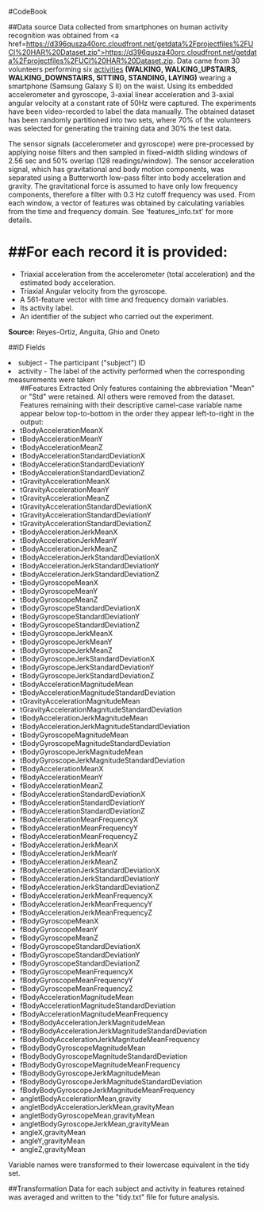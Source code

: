 #CodeBook

##Data source
Data collected from smartphones on human activity recognition was obtained from <a href=https://d396qusza40orc.cloudfront.net/getdata%2Fprojectfiles%2FUCI%20HAR%20Dataset.zip">https://d396qusza40orc.cloudfront.net/getdata%2Fprojectfiles%2FUCI%20HAR%20Dataset.zip</a>.
Data came from 30 volunteers performing six <u>activities</u> <b>(WALKING, WALKING_UPSTAIRS, WALKING_DOWNSTAIRS, SITTING, STANDING, LAYING)</b>
wearing a smartphone (Samsung Galaxy S II) on the waist. Using its embedded accelerometer and gyroscope, 3-axial linear acceleration and 3-axial angular velocity at a constant rate of 50Hz were captured. The experiments have been video-recorded to label the data manually. The obtained dataset has been randomly partitioned into two sets, where 70% of the volunteers was selected for generating the training data and 30% the test data. 

The sensor signals (accelerometer and gyroscope) were pre-processed by applying noise filters and then sampled in fixed-width sliding windows of 2.56 sec and 50% overlap (128 readings/window). The sensor acceleration signal, which has gravitational and body motion components, was separated using a Butterworth low-pass filter into body acceleration and gravity. The gravitational force is assumed to have only low frequency components, therefore a filter with 0.3 Hz cutoff frequency was used. From each window, a vector of features was obtained by calculating variables from the time and frequency domain. See 'features_info.txt' for more details.

##For each record it is provided:
======================================

- Triaxial acceleration from the accelerometer (total acceleration) and the estimated body acceleration.
- Triaxial Angular velocity from the gyroscope. 
- A 561-feature vector with time and frequency domain variables. 
- Its activity label. 
- An identifier of the subject who carried out the experiment.

<b>Source:</b> Reyes-Ortiz, Anguita, Ghio and Oneto

##ID Fields
<li>subject - The participant ("subject") ID
<li>activity - The label of the activity performed when the corresponding measurements were taken
<ul>
##Features Extracted
Only features containing the abbreviation "Mean" or "Std" were retained.  All others were removed from the dataset.
Features remaining with their descriptive camel-case variable name appear below top-to-bottom in the order they appear left-to-right in the output:
<li>tBodyAccelerationMeanX</li>
<li>tBodyAccelerationMeanY</li>
<li>tBodyAccelerationMeanZ</li>
<li>tBodyAccelerationStandardDeviationX</li>
<li>tBodyAccelerationStandardDeviationY</li>
<li>tBodyAccelerationStandardDeviationZ</li>
<li>tGravityAccelerationMeanX</li>
<li>tGravityAccelerationMeanY</li>
<li>tGravityAccelerationMeanZ</li>
<li>tGravityAccelerationStandardDeviationX</li>
<li>tGravityAccelerationStandardDeviationY</li>
<li>tGravityAccelerationStandardDeviationZ</li>
<li>tBodyAccelerationJerkMeanX</li>
<li>tBodyAccelerationJerkMeanY</li>
<li>tBodyAccelerationJerkMeanZ</li>
<li>tBodyAccelerationJerkStandardDeviationX</li>
<li>tBodyAccelerationJerkStandardDeviationY</li>
<li>tBodyAccelerationJerkStandardDeviationZ</li>
<li>tBodyGyroscopeMeanX</li>
<li>tBodyGyroscopeMeanY</li>
<li>tBodyGyroscopeMeanZ</li>
<li>tBodyGyroscopeStandardDeviationX</li>
<li>tBodyGyroscopeStandardDeviationY</li>
<li>tBodyGyroscopeStandardDeviationZ</li>
<li>tBodyGyroscopeJerkMeanX</li>
<li>tBodyGyroscopeJerkMeanY</li>
<li>tBodyGyroscopeJerkMeanZ</li>
<li>tBodyGyroscopeJerkStandardDeviationX</li>
<li>tBodyGyroscopeJerkStandardDeviationY</li>
<li>tBodyGyroscopeJerkStandardDeviationZ</li>
<li>tBodyAccelerationMagnitudeMean</li>
<li>tBodyAccelerationMagnitudeStandardDeviation</li>
<li>tGravityAccelerationMagnitudeMean</li>
<li>tGravityAccelerationMagnitudeStandardDeviation</li>
<li>tBodyAccelerationJerkMagnitudeMean</li>
<li>tBodyAccelerationJerkMagnitudeStandardDeviation</li>
<li>tBodyGyroscopeMagnitudeMean</li>
<li>tBodyGyroscopeMagnitudeStandardDeviation</li>
<li>tBodyGyroscopeJerkMagnitudeMean</li>
<li>tBodyGyroscopeJerkMagnitudeStandardDeviation</li>
<li>fBodyAccelerationMeanX</li>
<li>fBodyAccelerationMeanY</li>
<li>fBodyAccelerationMeanZ</li>
<li>fBodyAccelerationStandardDeviationX</li>
<li>fBodyAccelerationStandardDeviationY</li>
<li>fBodyAccelerationStandardDeviationZ</li>
<li>fBodyAccelerationMeanFrequencyX</li>
<li>fBodyAccelerationMeanFrequencyY</li>
<li>fBodyAccelerationMeanFrequencyZ</li>
<li>fBodyAccelerationJerkMeanX</li>
<li>fBodyAccelerationJerkMeanY</li>
<li>fBodyAccelerationJerkMeanZ</li>
<li>fBodyAccelerationJerkStandardDeviationX</li>
<li>fBodyAccelerationJerkStandardDeviationY</li>
<li>fBodyAccelerationJerkStandardDeviationZ</li>
<li>fBodyAccelerationJerkMeanFrequencyX</li>
<li>fBodyAccelerationJerkMeanFrequencyY</li>
<li>fBodyAccelerationJerkMeanFrequencyZ</li>
<li>fBodyGyroscopeMeanX</li>
<li>fBodyGyroscopeMeanY</li>
<li>fBodyGyroscopeMeanZ</li>
<li>fBodyGyroscopeStandardDeviationX</li>
<li>fBodyGyroscopeStandardDeviationY</li>
<li>fBodyGyroscopeStandardDeviationZ</li>
<li>fBodyGyroscopeMeanFrequencyX</li>
<li>fBodyGyroscopeMeanFrequencyY</li>
<li>fBodyGyroscopeMeanFrequencyZ</li>
<li>fBodyAccelerationMagnitudeMean</li>
<li>fBodyAccelerationMagnitudeStandardDeviation</li>
<li>fBodyAccelerationMagnitudeMeanFrequency</li>
<li>fBodyBodyAccelerationJerkMagnitudeMean</li>
<li>fBodyBodyAccelerationJerkMagnitudeStandardDeviation</li>
<li>fBodyBodyAccelerationJerkMagnitudeMeanFrequency</li>
<li>fBodyBodyGyroscopeMagnitudeMean</li>
<li>fBodyBodyGyroscopeMagnitudeStandardDeviation</li>
<li>fBodyBodyGyroscopeMagnitudeMeanFrequency</li>
<li>fBodyBodyGyroscopeJerkMagnitudeMean</li>
<li>fBodyBodyGyroscopeJerkMagnitudeStandardDeviation</li>
<li>fBodyBodyGyroscopeJerkMagnitudeMeanFrequency</li>
<li>angletBodyAccelerationMean,gravity</li>
<li>angletBodyAccelerationJerkMean,gravityMean</li>
<li>angletBodyGyroscopeMean,gravityMean</li>
<li>angletBodyGyroscopeJerkMean,gravityMean</li>
<li>angleX,gravityMean</li>
<li>angleY,gravityMean</li>
<li>angleZ,gravityMean</li>
</ul>

Variable names were transformed to their lowercase equivalent in the tidy set.

##Transformation
Data for each subject and activity in features retained was averaged
and written to the "tidy.txt" file for future analysis.